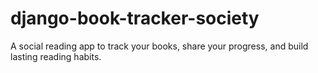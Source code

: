 # django-book-tracker-society
 A social reading app to track your books, share your progress, and build lasting reading habits.
